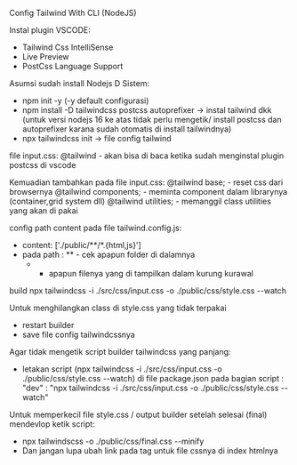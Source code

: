 Config Tailwind With CLI (NodeJS)

Instal plugin VSCODE:
- Tailwind Css IntelliSense
- Live Preview
- PostCss Language Support

Asumsi sudah install Nodejs D Sistem:
- npm init -y (-y default configurasi)
- npm install -D tailwindcss postcss autoprefixer -> instal tailwind dkk
  (untuk versi nodejs 16 ke atas tidak perlu mengetik/ install postcss dan autoprefixer karana sudah otomatis di install tailwindnya)
- npx tailwindcss init -> file config tailwind

file input.css:
@tailwind - akan bisa di baca ketika sudah menginstal plugin postcss di vscode

Kemuadian tambahkan pada file input.css:
@tailwind base; - reset css dari browsernya
@tailwind components; - meminta component dalam librarynya (container,grid system dll)
@tailwind utilities; - memanggil class utilities yang akan di pakai

config path content pada file tailwind.config.js:
- content: ['./public/**/*.{html,js}']
- pada path :
	** - cek apapun folder di dalamnya
	*  - apapun filenya yang di tampilkan dalam kurung kurawal

build
npx tailwindcss -i ./src/css/input.css -o ./public/css/style.css --watch

Untuk menghilangkan class di style.css yang tidak terpakai
- restart builder
- save file config tailwindcssnya

Agar tidak mengetik script builder tailwindcss yang panjang:
- letakan script (npx tailwindcss -i ./src/css/input.css -o ./public/css/style.css --watch)
  di file package.json pada bagian script :
  "dev" : "npx tailwindcss -i ./src/css/input.css -o ./public/css/style.css --watch"
  
Untuk memperkecil file style.css / output builder setelah selesai (final) mendevlop ketik script:
- npx tailwindscss -o ./public/css/final.css --minify
- Dan jangan lupa ubah link pada tag <link> untuk file cssnya di index htmlnya